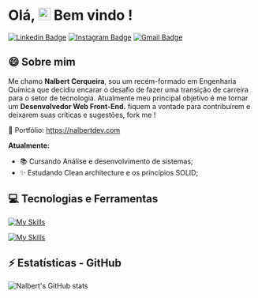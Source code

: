 # Olá, <img src="https://media.giphy.com/media/hvRJCLFzcasrR4ia7z/giphy.gif" width="25px"> Bem vindo !
[![Linkedin Badge](https://img.shields.io/badge/-nalbertcerqueira-blue?style=flat-square&logo=Linkedin&logoColor=white&link=https://www.linkedin.com/in/nalbert-cerqueira-53981a162/)](https://www.linkedin.com/in/nalbert-cerqueira-53981a162/) 
[![Instagram Badge](https://img.shields.io/badge/-ncerqueiraa-purple?style=flat-square&logo=instagram&logoColor=white&link=https://www.instagram.com/ncerqueiraa/?hl=pt-br)](https://www.instagram.com/ncerqueiraa/) 
[![Gmail Badge](https://img.shields.io/badge/-nalbertc.p@gmail.com-c14438?style=flat-square&logo=Gmail&logoColor=white&link=mailto:nalbertc.p@gmail.com)](mailto:nalbertc.p@gmail.com)

## 😄 Sobre mim     


Me chamo **Nalbert Cerqueira**, sou um recém-formado em Engenharia Química que decidiu encarar o desafio de fazer uma transição de carreira para o setor de tecnologia.
Atualmente meu principal objetivo é me tornar um **Desenvolvedor Web Front-End.** fiquem a vontade para contribuírem e deixarem suas críticas e sugestões, fork me !

💼 Portfólio: <a target="_blank" href="https://nalbertdev.com">https://nalbertdev.com</a>

**Atualmente:**

* 📚 Cursando Análise e desenvolvimento de sistemas;
* ✨ Estudando Clean architecture e os princípios SOLID;

## 💻 Tecnologias e Ferramentas

[![My Skills](https://skillicons.dev/icons?i=html,css,js,ts,react,next,tailwind,sass,nodejs,expressjs)](https://skillicons.dev)

[![My Skills](https://skillicons.dev/icons?i=postman,git,github,webpack,vscode,linux,mongodb,figma)](https://skillicons.dev)

## ⚡ Estatísticas - GitHub

![Nalbert's GitHub stats](https://github-readme-stats-git-masterrstaa-rickstaa.vercel.app/api?username=nalbertcerqueira&show_icons=true&border_color=61ff81&bg_color=45,141414,202020,1b4b25&title_color=ffffff&icon_color=61ff81&text_color=b3b3b3)
